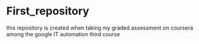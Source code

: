 # First_repository
this repository is created when taking my graded assessment on coursera among the google IT automation third course
